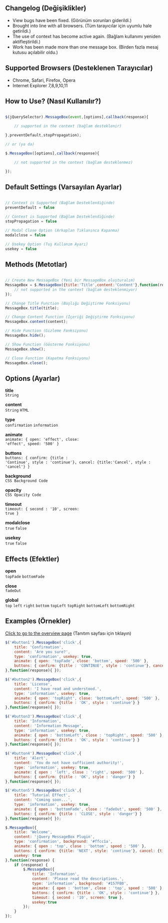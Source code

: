 ## Changelog (Değişiklikler)
- View bugs have been fixed. (Görünüm sorunları giderildi.)
- Brought into line with all browsers. (Tüm tarayıcılar için uyumlu hale getirildi.)
- The use of context has become active again. (Bağlam kullanımı yeniden aktifleştirildi.)
- Work has been made more than one message box. (Birden fazla mesaj kutusu açılabilir oldu.)


## Supported Browsers (Desteklenen Tarayıcılar)
- Chrome, Safari, Firefox, Opera
- Internet Explorer 7,8,9,10,11


## How to Use? (Nasıl Kullanılır?)
```javascript

$(jQuerySelector).MessageBox(event,[options],callback(response){

	// supported in the context (bağlam desteklenir)

},preventDefault,stopPropagation);

// or (ya da)

$.MessageBox([options],callback(response){

	// not supported in the context (bağlam desteklenmez)

});

```


## Default Settings (Varsayılan Ayarlar)
```javascript

// Context is Supported (Bağlam Desteklendiğinde)
preventDefault = false

// Context is Supported (Bağlam Desteklendiğinde)
stopPropagation = false

// Modal Close Option (Arkaplan Tıklanınca Kapanma)
modalclose = false

// Usekey Option (Tuş Kullanım Ayarı)
usekey = false


```


## Methods (Metotlar)

```javascript

// Create New MessageBox (Yeni bir MessageBox oluşturalım)
MessageBox = $.MessageBox({title:'Title',content:'Content'},function(response){
	// not supported in the context (bağlam desteklenmiyor)
});

// Change Title Function (Başlığı Değiştirme Fonksiyonu)
MessageBox.title(title);

// Change Content Function (İçeriği Değiştirme Fonksiyonu)
MessageBox.content(content);

// Hide Function (Gizleme Fonksiyonu)
MessageBox.hide();

// Show Function (Gösterme Fonksiyonu)
MessageBox.show();

// Close Function (Kapatma Fonksiyonu)
MessageBox.close();

```



## Options (Ayarlar)

**title**<br>
<code>String</code>

**content**<br>
<code>String</code> <code>HTML</code>

**type**<br>
<code>confirmation</code> <code>information</code>

**animate**<br>
<code>animate: { open: 'effect', close: 'effect', speed: '500' }</code>

**buttons**<br>
<code>buttons: { confirm: {title : 'Continue', style : 'continue'}, cancel: {title:'Cancel', style : 'cancel'} }</code>

**background**<br>
<code>CSS Background Code</code>

**opacity**<br>
<code>CSS Opacity Code</code>

**timeout**<br>
<code>timeout: { second : '10', screen: true }</code>

**modalclose**<br>
<code>true</code> <code>false</code>

**usekey**<br>
<code>true</code> <code>false</code>




## Effects (Efektler)

**open**<br>
<code>topFade</code> <code>bottomFade</code>

**close**<br>
<code>fadeOut</code>

**global**<br>
<code>top</code> <code>left</code> <code>right</code> <code>bottom</code> <code>topLeft</code> <code>topRight</code> <code>bottomLeft</code> <code>bottomRight</code>




## Examples (Örnekler)

[Click to go to the overview page](http://yalcinceylan.net/messagebox/) (Tanıtım sayfası için tıklayın)

```javascript
$('#button1').MessageBox('click',{
	title: 'Confirmation',
	content: 'Are you sure?',
	type: 'confirmation', usekey: true,
	animate: { open: 'topFade', close: 'bottom', speed: '500' },
	buttons: { confirm: {title : 'CONTINUE', style : 'continue'}, cancel: {title:'CANCEL', style : 'cancel'} }
},function(response){ });
```

```javascript
$('#button2').MessageBox('click',{
	title: 'License',
	content: 'I have read and understood.',
	type: 'information', usekey: true,
	animate: { open: 'topRight', close: 'bottomLeft', speed: '500' },
	buttons: { confirm: {title : 'OK', style : 'continue'} }
},function(response){ });
```

```javascript
$('#button3').MessageBox('click',{
	title: 'Information',
	content: 'Information Message',
	type: 'information', usekey: true,
	animate: { open : 'bottomLeft', close : 'topRight', speed: '500' },
	buttons: { confirm: {title : 'OK', style : 'continue'} }
},function(response){ });
```

```javascript
$('#button4').MessageBox('click',{
	title: 'Alert',
	content: 'You do not have sufficient authority!',
	type: 'information', usekey: true,
	animate: { open : 'left', close : 'right', speed: '500' },
	buttons: { confirm: {title : 'OK', style : 'danger'} }
},function(response){ });
```

```javascript
$('#button5').MessageBox('click',{
	title: 'Tutorial Effect',
	content: 'Coming soon...',
	type: 'information', usekey: true,
	animate: { open : 'bottomFade', close : 'fadeOut', speed: '500' },
	buttons: { confirm: {title : 'CLOSE', style : 'danger'} }
},function(response){ });
```

```javascript
$.MessageBox({
	title: 'Welcome',
	content: 'jQuery MessageBox Plugin',
	type: 'confirmation', background: '#ffcc1a',
	animate: { open : 'top', close : 'bottom', speed : '500' },
	buttons: { confirm: {title: 'NEXT', style: 'continue'}, cancel: {title: 'CANCEL', style: 'cancel' } },
	usekey: true
},function(response) {
	if (response) {
		$.MessageBox({
			title: 'Information',
			content: 'Please read the descriptions.',
			type: 'information', background: '#157FB0',
			animate: { open : 'bottom', close : 'top', speed : '500' },
			buttons: { confirm: {title : 'OK', style : 'continue'} },
			timeout: { second : '10', screen: true },
			usekey:true
		});
	}
});
```





